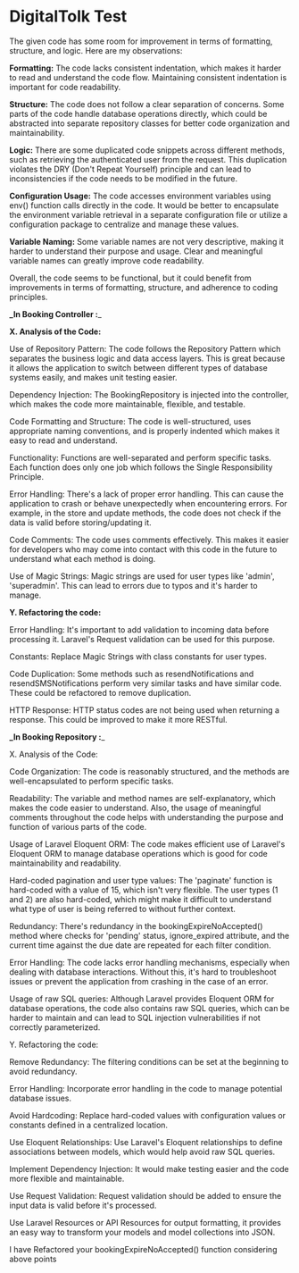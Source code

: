 # DigitalTolk Test

The given code has some room for improvement in terms of formatting, structure, and logic. Here are my observations:

**Formatting:** 
The code lacks consistent indentation, which makes it harder to read and understand the code flow. Maintaining consistent indentation is important for code readability.

**Structure:** The code does not follow a clear separation of concerns. Some parts of the code handle database operations directly, which could be abstracted into separate repository classes for better code organization and maintainability.

**Logic:** There are some duplicated code snippets across different methods, such as retrieving the authenticated user from the request. This duplication violates the DRY (Don't Repeat Yourself) principle and can lead to inconsistencies if the code needs to be modified in the future.

**Configuration Usage:** The code accesses environment variables using env() function calls directly in the code. It would be better to encapsulate the environment variable retrieval in a separate configuration file or utilize a configuration package to centralize and manage these values.

**Variable Naming:** Some variable names are not very descriptive, making it harder to understand their purpose and usage. Clear and meaningful variable names can greatly improve code readability.

Overall, the code seems to be functional, but it could benefit from improvements in terms of formatting, structure, and adherence to coding principles.
 
**_In Booking Controller :**_

**X. Analysis of the Code:**

Use of Repository Pattern: The code follows the Repository Pattern which separates the business logic and data access layers. This is great because it allows the application to switch between different types of database systems easily, and makes unit testing easier.

Dependency Injection: The BookingRepository is injected into the controller, which makes the code more maintainable, flexible, and testable.

Code Formatting and Structure: The code is well-structured, uses appropriate naming conventions, and is properly indented which makes it easy to read and understand.

Functionality: Functions are well-separated and perform specific tasks. Each function does only one job which follows the Single Responsibility Principle.

Error Handling: There's a lack of proper error handling. This can cause the application to crash or behave unexpectedly when encountering errors. For example, in the store and update methods, the code does not check if the data is valid before storing/updating it.

Code Comments: The code uses comments effectively. This makes it easier for developers who may come into contact with this code in the future to understand what each method is doing.

Use of Magic Strings: Magic strings are used for user types like 'admin', 'superadmin'. This can lead to errors due to typos and it's harder to manage.

**Y. Refactoring the code:**

Error Handling: It's important to add validation to incoming data before processing it. Laravel's Request validation can be used for this purpose.

Constants: Replace Magic Strings with class constants for user types.

Code Duplication: Some methods such as resendNotifications and resendSMSNotifications perform very similar tasks and have similar code. These could be refactored to remove duplication.

HTTP Response: HTTP status codes are not being used when returning a response. This could be improved to make it more RESTful.



**_In Booking Repository :**_

X. Analysis of the Code:

Code Organization: The code is reasonably structured, and the methods are well-encapsulated to perform specific tasks.

Readability: The variable and method names are self-explanatory, which makes the code easier to understand. Also, the usage of meaningful comments throughout the code helps with understanding the purpose and function of various parts of the code.

Usage of Laravel Eloquent ORM: The code makes efficient use of Laravel's Eloquent ORM to manage database operations which is good for code maintainability and readability.

Hard-coded pagination and user type values: The 'paginate' function is hard-coded with a value of 15, which isn't very flexible. The user types (1 and 2) are also hard-coded, which might make it difficult to understand what type of user is being referred to without further context.

Redundancy: There's redundancy in the bookingExpireNoAccepted() method where checks for 'pending' status, ignore_expired attribute, and the current time against the due date are repeated for each filter condition.

Error Handling: The code lacks error handling mechanisms, especially when dealing with database interactions. Without this, it's hard to troubleshoot issues or prevent the application from crashing in the case of an error.

Usage of raw SQL queries: Although Laravel provides Eloquent ORM for database operations, the code also contains raw SQL queries, which can be harder to maintain and can lead to SQL injection vulnerabilities if not correctly parameterized.

Y. Refactoring the code:

Remove Redundancy: The filtering conditions can be set at the beginning to avoid redundancy.

Error Handling: Incorporate error handling in the code to manage potential database issues.

Avoid Hardcoding: Replace hard-coded values with configuration values or constants defined in a centralized location.

Use Eloquent Relationships: Use Laravel's Eloquent relationships to define associations between models, which would help avoid raw SQL queries.

Implement Dependency Injection: It would make testing easier and the code more flexible and maintainable.

Use Request Validation: Request validation should be added to ensure the input data is valid before it's processed.

Use Laravel Resources or API Resources for output formatting, it provides an easy way to transform your models and model collections into JSON.

I have Refactored your bookingExpireNoAccepted() function considering above points
